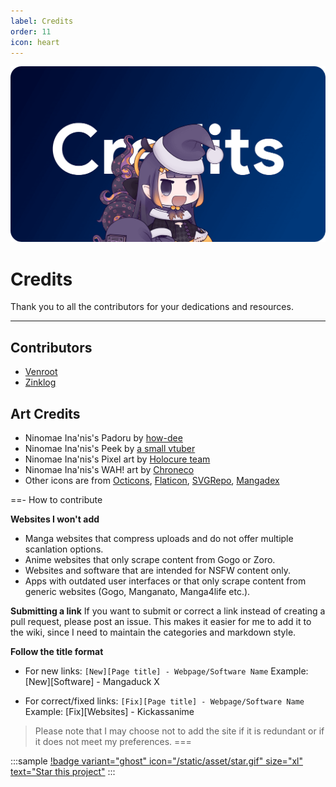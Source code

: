 ```yaml
---
label: Credits
order: 11
icon: heart
---
```


![](/static/thumb/credits.png)

# Credits
Thank you to all the contributors for your dedications and resources.
___

## Contributors
- [Venroot](https://github.com/pandorazenshi)
- [Zinklog](https://github.com/zinklog2)


## Art Credits
- Ninomae Ina'nis's Padoru by [how-dee](https://www.reddit.com/r/Padoru/comments/iu6jvx/ninomae_inanis_hololive/)
- Ninomae Ina'nis's Peek by [a small vtuber](https://twitter.com/ninomaeinanis/status/1339282161715691521)
- Ninomae Ina'nis's Pixel art by [Holocure team](https://twitter.com/HoloCureGame)
- Ninomae Ina'nis's WAH! art by [Chroneco](https://www.chroneco.moe/)
- Other icons are from [Octicons](https://primer.github.io/octicons/), [Flaticon](https://www.flaticon.com/), [SVGRepo](https://www.svgrepo.com/), [Mangadex](https://mangadex.org/)

==- How to contribute

**Websites I won't add**

- Manga websites that compress uploads and do not offer multiple scanlation options.
- Anime websites that only scrape content from Gogo or Zoro.
- Websites and software that are intended for NSFW content only.
- Apps with outdated user interfaces or that only scrape content from generic websites (Gogo, Manganato, Manga4life etc.).

**Submitting a link**
If you want to submit or correct a link instead of creating a pull request, please post an issue. This makes it easier for me to add it to the wiki, since I need to maintain the categories and markdown style.

**Follow the title format**

- For new links: `[New][Page title] - Webpage/Software Name`
Example: [New][Software] - Mangaduck X

- For correct/fixed links: `[Fix][Page title] - Webpage/Software Name`
Example: [Fix][Websites] - Kickassanime


> Please note that I may choose not to add the site if it is redundant or if it does not meet my preferences.
===


<style>
    .sample {
        text-align: center;
        padding-top: 3px;
        margin-bottom: 10px;
    }
</style>

:::sample
[!badge variant="ghost" icon="/static/asset/star.gif" size="xl" text="Star this project"](https://github.com/anotherduckling/wotaku)
:::